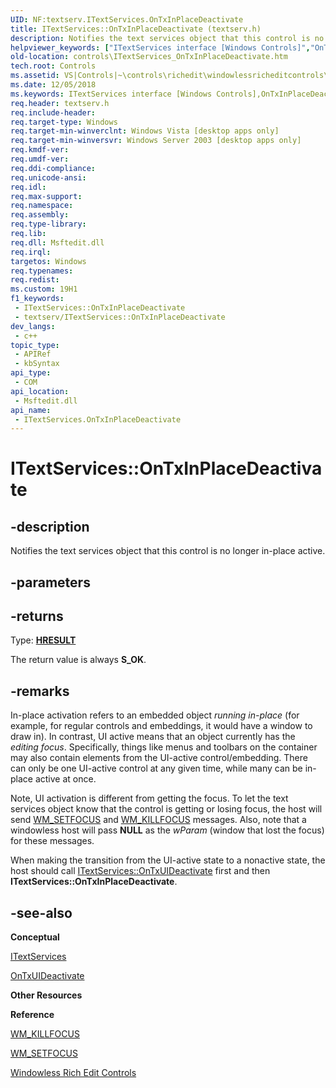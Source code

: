 ```yaml
---
UID: NF:textserv.ITextServices.OnTxInPlaceDeactivate
title: ITextServices::OnTxInPlaceDeactivate (textserv.h)
description: Notifies the text services object that this control is no longer in-place active.
helpviewer_keywords: ["ITextServices interface [Windows Controls]","OnTxInPlaceDeactivate method","ITextServices.OnTxInPlaceDeactivate","ITextServices::OnTxInPlaceDeactivate","OnTxInPlaceDeactivate","OnTxInPlaceDeactivate method [Windows Controls]","OnTxInPlaceDeactivate method [Windows Controls]","ITextServices interface","_win32_ITextServices_OnTxInPlaceDeactivate","_win32_ITextServices_OnTxInPlaceDeactivate_cpp","controls.ITextServices_OnTxInPlaceDeactivate","controls._win32_ITextServices_OnTxInPlaceDeactivate","textserv/ITextServices::OnTxInPlaceDeactivate"]
old-location: controls\ITextServices_OnTxInPlaceDeactivate.htm
tech.root: Controls
ms.assetid: VS|Controls|~\controls\richedit\windowlessricheditcontrols\windowlessricheditcontrolsreference\windowlessricheditcontrolinterfaces\ontxinplacedeactivate.htm
ms.date: 12/05/2018
ms.keywords: ITextServices interface [Windows Controls],OnTxInPlaceDeactivate method, ITextServices.OnTxInPlaceDeactivate, ITextServices::OnTxInPlaceDeactivate, OnTxInPlaceDeactivate, OnTxInPlaceDeactivate method [Windows Controls], OnTxInPlaceDeactivate method [Windows Controls],ITextServices interface, _win32_ITextServices_OnTxInPlaceDeactivate, _win32_ITextServices_OnTxInPlaceDeactivate_cpp, controls.ITextServices_OnTxInPlaceDeactivate, controls._win32_ITextServices_OnTxInPlaceDeactivate, textserv/ITextServices::OnTxInPlaceDeactivate
req.header: textserv.h
req.include-header: 
req.target-type: Windows
req.target-min-winverclnt: Windows Vista [desktop apps only]
req.target-min-winversvr: Windows Server 2003 [desktop apps only]
req.kmdf-ver: 
req.umdf-ver: 
req.ddi-compliance: 
req.unicode-ansi: 
req.idl: 
req.max-support: 
req.namespace: 
req.assembly: 
req.type-library: 
req.lib: 
req.dll: Msftedit.dll
req.irql: 
targetos: Windows
req.typenames: 
req.redist: 
ms.custom: 19H1
f1_keywords:
 - ITextServices::OnTxInPlaceDeactivate
 - textserv/ITextServices::OnTxInPlaceDeactivate
dev_langs:
 - c++
topic_type:
 - APIRef
 - kbSyntax
api_type:
 - COM
api_location:
 - Msftedit.dll
api_name:
 - ITextServices.OnTxInPlaceDeactivate
---
```


# ITextServices::OnTxInPlaceDeactivate


## -description

Notifies the text services object that this control is no longer in-place active.

## -parameters

## -returns

Type: <b><a href="/windows/desktop/WinProg/windows-data-types">HRESULT</a></b>

The return value is always <b>S_OK</b>.

## -remarks

In-place activation refers to an embedded object <i>running in-place</i> (for example, for regular controls and embeddings, it would have a window to draw in). In contrast, UI active means that an object currently has the <i>editing focus</i>. Specifically, things like menus and toolbars on the container may also contain elements from the UI-active control/embedding. There can only be one UI-active control at any given time, while many can be in-place active at once.

Note, UI activation is different from getting the focus. To let the text services object know that the control is getting or losing focus, the host will send <a href="/windows/desktop/inputdev/wm-setfocus">WM_SETFOCUS</a> and <a href="/windows/desktop/inputdev/wm-killfocus">WM_KILLFOCUS</a> messages. Also, note that a windowless host will pass <b>NULL</b> as the <i>wParam</i> (window that lost the focus) for these messages.

When making the transition from the UI-active state to a nonactive state, the host should call <a href="/windows/desktop/api/textserv/nf-textserv-itextservices-ontxuideactivate">ITextServices::OnTxUIDeactivate</a> first and then <b>ITextServices::OnTxInPlaceDeactivate</b>.

## -see-also

<b>Conceptual</b>



<a href="/windows/desktop/api/textserv/nl-textserv-itextservices">ITextServices</a>



<a href="/windows/desktop/api/textserv/nf-textserv-itextservices-ontxuideactivate">OnTxUIDeactivate</a>



<b>Other Resources</b>



<b>Reference</b>



<a href="/windows/desktop/inputdev/wm-killfocus">WM_KILLFOCUS</a>



<a href="/windows/desktop/inputdev/wm-setfocus">WM_SETFOCUS</a>



<a href="/windows/desktop/Controls/windowless-rich-edit-controls">Windowless Rich Edit Controls</a>